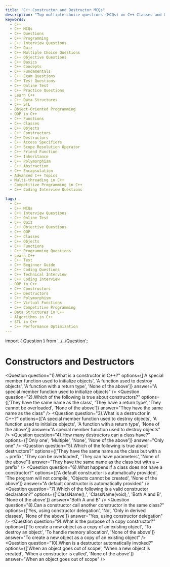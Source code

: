 ```yaml
---
title: "C++ Constructor and Destructor MCQs"
description: "Top multiple-choice questions (MCQs) on C++ Classes and Objects for interview preparation. Covers constructors, access specifiers, friend functions, and object creation."
keywords:
  - C++
  - C++ MCQs
  - C++ Questions
  - C++ Programming
  - C++ Interview Questions
  - C++ Quiz
  - C++ Multiple Choice Questions
  - C++ Objective Questions
  - C++ Basics
  - C++ Concepts
  - C++ Fundamentals
  - C++ Exam Questions
  - C++ Test Questions
  - C++ Online Test
  - C++ Practice Questions
  - Learn C++
  - C++ Data Structures
  - C++ STL
  - Object-Oriented Programming
  - OOP in C++
  - C++ Functions
  - C++ Classes
  - C++ Objects
  - C++ Constructors
  - C++ Destructors
  - C++ Access Specifiers
  - C++ Scope Resolution Operator
  - C++ Friend Function
  - C++ Inheritance
  - C++ Polymorphism
  - C++ Abstraction
  - C++ Encapsulation
  - Advanced C++ Topics
  - Multi-threading in C++
  - Competitive Programming in C++
  - C++ Coding Interview Questions

tags:
  - C++
  - C++ MCQs
  - C++ Interview Questions
  - C++ Online Test
  - C++ Quiz
  - C++ Objective Questions
  - C++ OOP
  - C++ Classes
  - C++ Objects
  - C++ Functions
  - C++ Programming Questions
  - Learn C++
  - C++ Test
  - C++ Beginner Guide
  - C++ Coding Questions
  - C++ Technical Interview
  - C++ Coding Interview
  - OOP in C++
  - C++ Constructors
  - C++ Destructors
  - C++ Polymorphism
  - C++ Virtual Functions
  - C++ Competitive Programming
  - Data Structures in C++
  - Algorithms in C++
  - STL in C++
  - C++ Performance Optimization
---
```

import { Question } from '../../Question';

# Constructors and Destructors

<Question
  question="1).What is a constructor in C++?"
  options={['A special member function used to initialize objects', 'A function used to destroy objects', 'A function with a return type', 'None of the above']}
  answer="A special member function used to initialize objects"
/>
<Question
  question="2).Which of the following is true about constructors?"
  options={['They have the same name as the class', 'They have a return type', 'They cannot be overloaded', 'None of the above']}
  answer="They have the same name as the class"
/>
<Question
  question="3).What is a destructor in C++?"
  options={['A special member function used to destroy objects', 'A function used to initialize objects', 'A function with a return type', 'None of the above']}
  answer="A special member function used to destroy objects"
/>
<Question
  question="4).How many destructors can a class have?"
  options={['Only one', 'Multiple', 'None', 'None of the above']}
  answer="Only one"
/>
<Question
  question="5).Which of the following is true about destructors?"
  options={['They have the same name as the class but with a ~ prefix', 'They can be overloaded', 'They can have parameters', 'None of the above']}
  answer="They have the same name as the class but with a ~ prefix"
/>
<Question
  question="6).What happens if a class does not have a constructor?"
  options={['A default constructor is automatically provided', 'The program will not compile', 'Objects cannot be created', 'None of the above']}
  answer="A default constructor is automatically provided"
/>
<Question
  question="7).Which of the following is a valid constructor declaration?"
  options={['ClassName();', 'ClassName(void);', 'Both A and B', 'None of the above']}
  answer="Both A and B"
/>
<Question
  question="8).Can a constructor call another constructor in the same class?"
  options={['Yes, using constructor delegation', 'No', 'Only in derived classes', 'None of the above']}
  answer="Yes, using constructor delegation"
/>
<Question
  question="9).What is the purpose of a copy constructor?"
  options={['To create a new object as a copy of an existing object', 'To destroy an object', 'To handle memory allocation', 'None of the above']}
  answer="To create a new object as a copy of an existing object"
/>
<Question
  question="10).When is a destructor automatically invoked?"
  options={['When an object goes out of scope', 'When a new object is created', 'When a constructor is called', 'None of the above']}
  answer="When an object goes out of scope"
/>

